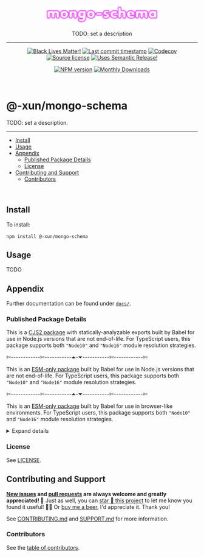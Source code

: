 <!-- symbiote-template-region-start 1 -->

<p align="center" width="100%">
  <img width="300" src="https://raw.githubusercontent.com/Xunnamius/mongo-utils/refs/heads/main/packages/mongo-schema/logo.png">
</p>

<p align="center" width="100%">
<!-- symbiote-template-region-end -->
TODO: set a description
<!-- symbiote-template-region-start 2 -->
</p>

<hr />

<div align="center">

[![Black Lives Matter!][x-badge-blm-image]][x-badge-blm-link]
[![Last commit timestamp][x-badge-lastcommit-image]][x-badge-repo-link]
[![Codecov][x-badge-codecov-image]][x-badge-codecov-link]
[![Source license][x-badge-license-image]][x-badge-license-link]
[![Uses Semantic Release!][x-badge-semanticrelease-image]][x-badge-semanticrelease-link]

[![NPM version][x-badge-npm-image]][x-badge-npm-link]
[![Monthly Downloads][x-badge-downloads-image]][x-badge-downloads-link]

</div>

<br />

# @-xun/mongo-schema

<!-- symbiote-template-region-end -->

TODO: set a description.

<!-- symbiote-template-region-start 3 -->

---

<!-- remark-ignore-start -->
<!-- symbiote-template-region-end -->
<!-- START doctoc generated TOC please keep comment here to allow auto update -->
<!-- DON'T EDIT THIS SECTION, INSTEAD RE-RUN doctoc TO UPDATE -->

- [Install](#install)
- [Usage](#usage)
- [Appendix](#appendix)
  - [Published Package Details](#published-package-details)
  - [License](#license)
- [Contributing and Support](#contributing-and-support)
  - [Contributors](#contributors)

<!-- END doctoc generated TOC please keep comment here to allow auto update -->
<!-- symbiote-template-region-start 4 -->
<!-- remark-ignore-end -->

<br />

## Install

<!-- symbiote-template-region-end -->

To install:

```shell
npm install @-xun/mongo-schema
```

## Usage

<!-- TODO -->

TODO

<!-- symbiote-template-region-start 5 -->

## Appendix

<!-- symbiote-template-region-end -->

Further documentation can be found under [`docs/`][x-repo-docs].

<!-- TODO: additional appendix sections here -->
<!-- symbiote-template-region-start 6 -->

### Published Package Details

<!-- TODO: choose one of the following and --✄--delete--✄-- the others: -->

This is a [CJS2 package][x-pkg-cjs-mojito] with statically-analyzable exports
built by Babel for use in Node.js versions that are not end-of-life. For
TypeScript users, this package supports both `"Node10"` and `"Node16"` module
resolution strategies.

✄------------✄-----------⏶-⏷-----------✄------------✄

This is an [ESM-only package][x-pkg-esm-wine] built by Babel for use in Node.js
versions that are not end-of-life. For TypeScript users, this package supports
both `"Node10"` and `"Node16"` module resolution strategies.

✄------------✄-----------⏶-⏷-----------✄------------✄

This is an [ESM-only package][x-pkg-esm-wine] built by Babel for use in
browser-like environments. For TypeScript users, this package supports both
`"Node10"` and `"Node16"` module resolution strategies.

<!-- TODO: choose one of the above and --✄--delete--✄-- the others! -->
<!-- symbiote-template-region-end -->
<!-- TODO: additional package details here -->
<!-- symbiote-template-region-start 7 -->

<details><summary>Expand details</summary>

<!-- TODO: choose one of the following and --✄--delete--✄-- the others: -->

That means both CJS2 (via `require(...)`) and ESM (via `import { ... } from ...`
or `await import(...)`) source will load this package from the same entry points
when using Node. This has several benefits, the foremost being: less code
shipped/smaller package size, avoiding [dual package
hazard][x-pkg-dual-package-hazard] entirely, distributables are not
packed/bundled/uglified, a drastically less complex build process, and CJS
consumers aren't shafted.

✄------------✄-----------⏶-⏷-----------✄------------✄

That means ESM source will load this package via `import { ... } from ...` or
`await import(...)` and CJS source will load this package via dynamic
`import()`. This has several benefits, the foremost being: less code
shipped/smaller package size, avoiding [dual package
hazard][x-pkg-dual-package-hazard] entirely, distributables are not
packed/bundled/uglified, and a drastically less complex build process.

The glaring downside, which may or may not be relevant, is that CJS consumers
cannot `require()` this package and can only use `import()` in an asynchronous
context. This means, in effect, CJS consumers may not be able to use this
package at all.

<!-- TODO: choose one of the above and --✄--delete--✄-- the others! -->

Each entry point (i.e. `ENTRY`) in [`package.json`'s
`exports[ENTRY]`][x-repo-package-json] object includes one or more [export
conditions][x-pkg-exports-conditions]. These entries may or may not include: an
[`exports[ENTRY].types`][x-pkg-exports-types-key] condition pointing to a type
declaration file for TypeScript and IDEs, a
[`exports[ENTRY].module`][x-pkg-exports-module-key] condition pointing to
(usually ESM) source for Webpack/Rollup, a `exports[ENTRY].node` and/or
`exports[ENTRY].default` condition pointing to (usually CJS2) source for Node.js
`require`/`import` and for browsers and other environments, and [other
conditions][x-pkg-exports-conditions] not enumerated here. Check the
[package.json][x-repo-package-json] file to see which export conditions are
supported.

Note that, regardless of the [`{ "type": "..." }`][x-pkg-type] specified in
[`package.json`][x-repo-package-json], any JavaScript files written in ESM
syntax (including distributables) will always have the `.mjs` extension. Note
also that [`package.json`][x-repo-package-json] may include the
[`sideEffects`][x-pkg-side-effects-key] key, which is almost always `false` for
optimal [tree shaking][x-pkg-tree-shaking] where appropriate.

<!-- symbiote-template-region-end -->
<!-- TODO: additional package details here -->
<!-- symbiote-template-region-start 8 -->

</details>

### License

<!-- symbiote-template-region-end -->

See [LICENSE][x-repo-license].

<!-- TODO: additional license information and/or sections here -->
<!-- symbiote-template-region-start 9 -->

## Contributing and Support

**[New issues][x-repo-choose-new-issue] and [pull requests][x-repo-pr-compare]
are always welcome and greatly appreciated! 🤩** Just as well, you can [star 🌟
this project][x-badge-repo-link] to let me know you found it useful! ✊🏿 Or [buy
me a beer][x-repo-sponsor], I'd appreciate it. Thank you!

See [CONTRIBUTING.md][x-repo-contributing] and [SUPPORT.md][x-repo-support] for
more information.

<!-- symbiote-template-region-end -->
<!-- TODO: additional contribution/support sections here -->
<!-- symbiote-template-region-start 10 -->

### Contributors

<!-- symbiote-template-region-end -->
<!-- symbiote-template-region-start root-package-only -->
<!-- (section elided by symbiote) -->
<!-- symbiote-template-region-end -->
<!-- symbiote-template-region-start workspace-package-only -->

See the [table of contributors][x-repo-contributors].

<!-- symbiote-template-region-end -->

[x-badge-blm-image]: https://xunn.at/badge-blm 'Join the movement!'
[x-badge-blm-link]: https://xunn.at/donate-blm
[x-badge-codecov-image]:
  https://img.shields.io/codecov/c/github/Xunnamius/mongo-utils/main?style=flat-square&token=HWRIOBAAPW&flag=package.main_mongo-schema
  'Is this package well-tested?'
[x-badge-codecov-link]: https://codecov.io/gh/Xunnamius/mongo-utils
[x-badge-downloads-image]:
  https://img.shields.io/npm/dm/@-xun/mongo-schema?style=flat-square
  'Number of times this package has been downloaded per month'
[x-badge-downloads-link]: https://npmtrends.com/@-xun/mongo-schema
[x-badge-lastcommit-image]:
  https://img.shields.io/github/last-commit/Xunnamius/mongo-utils?style=flat-square
  'Latest commit timestamp'
[x-badge-license-image]:
  https://img.shields.io/npm/l/@-xun/mongo-schema?style=flat-square
  "This package's source license"
[x-badge-license-link]:
  https://github.com/Xunnamius/mongo-utils/blob/main/LICENSE
[x-badge-npm-image]:
  https://xunn.at/npm-pkg-version/@-xun/mongo-schema
  'Install this package using npm or yarn!'
[x-badge-npm-link]: https://npm.im/@-xun/mongo-schema
[x-badge-repo-link]: https://github.com/Xunnamius/mongo-utils
[x-badge-semanticrelease-image]:
  https://xunn.at/badge-semantic-release
  'This repo practices continuous integration and deployment!'
[x-badge-semanticrelease-link]:
  https://github.com/semantic-release/semantic-release
[x-pkg-cjs-mojito]:
  https://dev.to/jakobjingleheimer/configuring-commonjs-es-modules-for-nodejs-12ed#publish-only-a-cjs-distribution-with-property-exports
[x-pkg-dual-package-hazard]:
  https://nodejs.org/api/packages.html#dual-package-hazard
[x-pkg-esm-wine]:
  https://dev.to/jakobjingleheimer/configuring-commonjs-es-modules-for-nodejs-12ed#esm-source-and-distribution
[x-pkg-exports-conditions]:
  https://webpack.js.org/guides/package-exports#reference-syntax
[x-pkg-exports-module-key]:
  https://webpack.js.org/guides/package-exports#providing-commonjs-and-esm-version-stateless
[x-pkg-exports-types-key]:
  https://devblogs.microsoft.com/typescript/announcing-typescript-4-5-beta#packagejson-exports-imports-and-self-referencing
[x-pkg-side-effects-key]:
  https://webpack.js.org/guides/tree-shaking#mark-the-file-as-side-effect-free
[x-pkg-tree-shaking]: https://webpack.js.org/guides/tree-shaking
[x-pkg-type]:
  https://github.com/nodejs/node/blob/8d8e06a345043bec787e904edc9a2f5c5e9c275f/doc/api/packages.md#type
[x-repo-choose-new-issue]:
  https://github.com/Xunnamius/mongo-utils/issues/new/choose
[x-repo-contributing]: /CONTRIBUTING.md
[x-repo-contributors]: /README.md#contributors
[x-repo-docs]: docs
[x-repo-license]: ./LICENSE
[x-repo-package-json]: package.json
[x-repo-pr-compare]: https://github.com/Xunnamius/mongo-utils/compare
[x-repo-sponsor]: https://github.com/sponsors/Xunnamius
[x-repo-support]: /.github/SUPPORT.md

